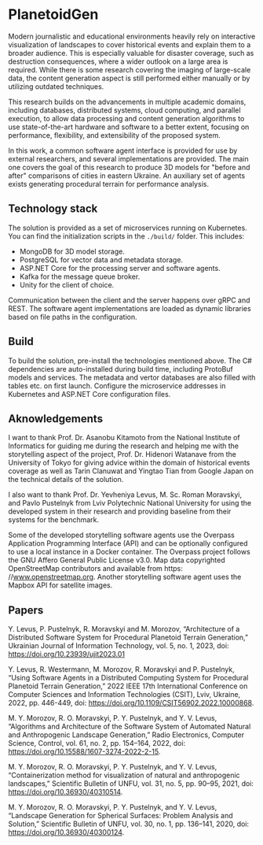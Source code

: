 # PlanetoidGen

Modern journalistic and educational environments heavily rely on interactive visualization
of landscapes to cover historical events and explain them to a broader audience.
This is especially valuable for disaster coverage, such as destruction consequences,
where a wider outlook on a large area is required. While there is some research covering
the imaging of large-scale data, the content generation aspect is still performed either
manually or by utilizing outdated techniques.

This research builds on the advancements in multiple academic domains, including
databases, distributed systems, cloud computing, and parallel execution, to allow data
processing and content generation algorithms to use state-of-the-art hardware and
software to a better extent, focusing on performance, flexibility, and extensibility of the
proposed system.

In this work, a common software agent interface is provided for use by external
researchers, and several implementations are provided. The main one covers the goal of
this research to produce 3D models for "before and after" comparisons of cities in eastern
Ukraine. An auxiliary set of agents exists generating procedural terrain for performance analysis.

## Technology stack

The solution is provided as a set of microservices running on Kubernetes. You can find the
initialization scripts in the `./build/` folder. This includes:
- MongoDB for 3D model storage.
- PostgreSQL for vector data and metadata storage.
- ASP.NET Core for the processing server and software agents.
- Kafka for the message queue broker.
- Unity for the client of choice.

Communication between the client and the server happens over gRPC and REST. The software agent
implementations are loaded as dynamic libraries based on file paths in the configuration.

## Build

To build the solution, pre-install the technologies mentioned above. The C# dependencies are
auto-installed during build time, including ProtoBuf models and services. The metadata and
vertor databases are also filled with tables etc. on first launch. Configure the microservice
addresses in Kubernetes and ASP.NET Core configuration files.

## Aknowledgements

I want to thank Prof. Dr. Asanobu Kitamoto from the National Institute of Informatics
for guiding me during the research and helping me with the storytelling
aspect of the project, Prof. Dr. Hidenori Watanave from the University of Tokyo
for giving advice within the domain of historical events coverage as well as Tarin
Clanuwat and Yingtao Tian from Google Japan on the technical details of the solution.

I also want to thank Prof. Dr. Yevheniya Levus, M. Sc. Roman Moravskyi, and
Pavlo Pustelnyk from Lviv Polytechnic National University for using the developed
system in their research and providing baseline from their systems for the benchmark.

Some of the developed storytelling software agents use the Overpass Application
Programming Interface (API) and can be optionally configured to use a local instance in a
Docker container. The Overpass project follows the GNU Affero General Public License
v3.0. Map data copyrighted OpenStreetMap contributors and available from https:
//www.openstreetmap.org. Another storytelling software agent uses the Mapbox API
for satellite images.

## Papers

Y. Levus, P. Pustelnyk, R. Moravskyi and M. Morozov, “Architecture of a Distributed Software System for Procedural Planetoid Terrain Generation,” Ukrainian Journal of Information Technology, vol. 5, no. 1, 2023, doi: https://doi.org/10.23939/ujit2023.01

Y. Levus, R. Westermann, M. Morozov, R. Moravskyi and P. Pustelnyk, “Using Software Agents in a Distributed Computing System for Procedural Planetoid Terrain Generation,” 2022 IEEE 17th International Conference on Computer Sciences and Information Technologies (CSIT), Lviv, Ukraine, 2022, pp. 446-449, doi: https://doi.org/10.1109/CSIT56902.2022.10000868.

M. Y. Morozov, R. O. Moravskyi, P. Y. Pustelnyk, and Y. V. Levus, “Algorithms and Architecture of the Software System of Automated Natural and Anthropogenic Landscape Generation,” Radio Electronics, Computer Science, Control, vol. 61, no. 2, pp. 154–164, 2022, doi: https://doi.org/10.15588/1607-3274-2022-2-15.

M. Y. Morozov, R. O. Moravskyi, P. Y. Pustelnyk, and Y. V. Levus, “Containerization method for visualization of natural and anthropogenic landscapes,” Scientific Bulletin of UNFU, vol. 31, no. 5, pp. 90–95, 2021, doi: https://doi.org/10.36930/40310514.

M. Y. Morozov, R. O. Moravskyi, P. Y. Pustelnyk, and Y. V. Levus, “Landscape Generation for Spherical Surfaces: Problem Analysis and Solution,” Scientific Bulletin of UNFU, vol. 30, no. 1, pp. 136–141, 2020, doi: https://doi.org/10.36930/40300124.
